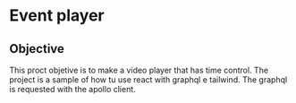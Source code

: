 # Event player


## Objective 

This proct objetive is to make a video player that has time control. The project is a sample of how tu use react with graphql e tailwind. The graphql is requested with the apollo client.